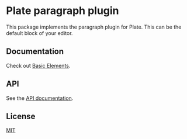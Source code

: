 # Plate paragraph plugin

This package implements the paragraph plugin for Plate. This can be the
default block of your editor.

## Documentation

Check out
[Basic Elements](https://platejs.org/docs/basic-elements).

## API

See the [API documentation](https://plate-api.udecode.io/globals.html). 

## License

[MIT](../../LICENSE)
